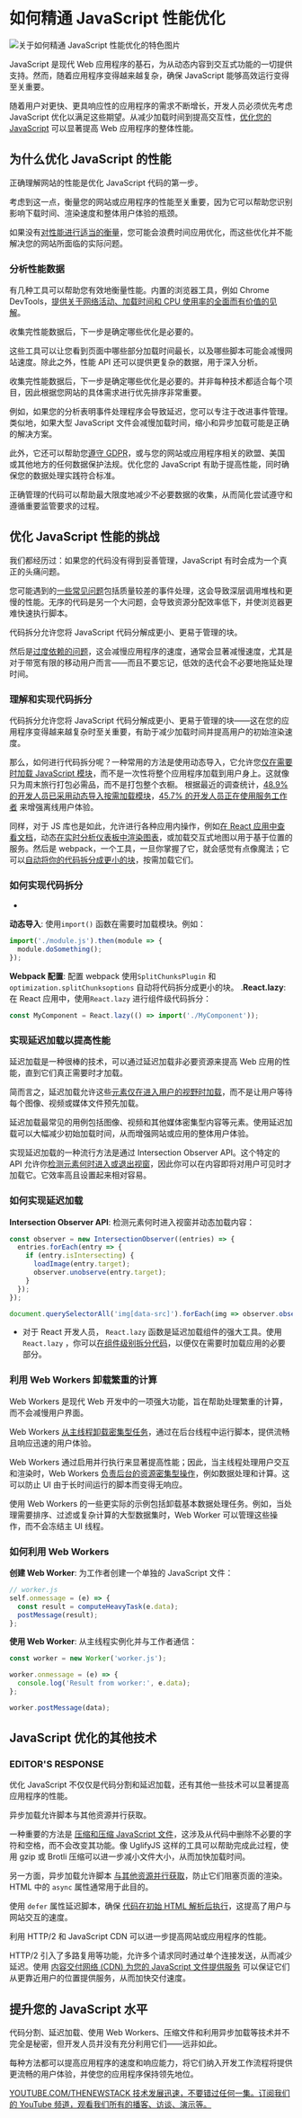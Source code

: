 # 如何精通 JavaScript 性能优化

![关于如何精通 JavaScript 性能优化的特色图片](https://cdn.thenewstack.io/media/2024/07/7e117b67-vaibhav-nagare-tyorfzqokxg-unsplash-1024x576.jpg)

JavaScript 是现代 Web 应用程序的基石，为从动态内容到交互式功能的一切提供支持。然而，随着应用程序变得越来越复杂，确保 JavaScript 能够高效运行变得至关重要。

随着用户对更快、更具响应性的应用程序的需求不断增长，开发人员必须优先考虑 JavaScript 优化以满足这些期望。从减少加载时间到提高交互性，[优化您的 JavaScript](https://developer.mozilla.org/en-US/docs/Learn/Performance/JavaScript) 可以显著提高 Web 应用程序的整体性能。

## 为什么优化 JavaScript 的性能

正确理解网站的性能是优化 JavaScript 代码的第一步。

考虑到这一点，衡量您的网站或应用程序的性能至关重要，因为它可以帮助您识别影响下载时间、渲染速度和整体用户体验的瓶颈。

如果没有[对性能进行适当的衡量](https://thenewstack.io/4-ways-to-measure-your-software-delivery-performance/)，您可能会浪费时间应用优化，而这些优化并不能解决您的网站所面临的实际问题。

### 分析性能数据

有几种工具可以帮助您有效地衡量性能。内置的浏览器工具，例如 Chrome DevTools，[提供关于网络活动、加载时间和 CPU 使用率的全面而有价值的见解](https://developer.chrome.com/docs/devtools/console/understand-messages)。

收集完性能数据后，下一步是确定哪些优化是必要的。

这些工具可以让您看到页面中哪些部分加载时间最长，以及哪些脚本可能会减慢网站速度。除此之外，性能 API 还可以提供更复杂的数据，用于深入分析。

收集完性能数据后，下一步是确定哪些优化是必要的。并非每种技术都适合每个项目，因此根据您网站的具体需求进行优先排序非常重要。

例如，如果您的分析表明事件处理程序会导致延迟，您可以专注于改进事件管理。类似地，如果大型 JavaScript 文件会减慢加载时间，缩小和异步加载可能是正确的解决方案。

此外，它还可以帮助您[遵守 GDPR](https://upsun.com/blog/gdpr-compliance-everywhere/)，或与您的网站或应用程序相关的欧盟、美国或其他地方的任何数据保护法规。优化您的 JavaScript 有助于提高性能，同时确保您的数据处理实践符合标准。

正确管理的代码可以帮助最大限度地减少不必要数据的收集，从而简化尝试遵守和遵循重要监管要求的过程。

## 优化 JavaScript 性能的挑战

我们都经历过：如果您的代码没有得到妥善管理，JavaScript 有时会成为一个真正的头痛问题。

您可能遇到的[一些常见问题](https://thenewstack.io/too-much-javascript-why-the-frontend-needs-to-build-better/)包括质量较差的事件处理，这会导致深层调用堆栈和更慢的性能。无序的代码是另一个大问题，会导致资源分配效率低下，并使浏览器更难快速执行脚本。

代码拆分允许您将 JavaScript 代码分解成更小、更易于管理的块。

然后是[过度依赖的问题](https://thenewstack.io/a-guide-to-software-dependencies/)，这会减慢应用程序的速度，通常会显著减慢速度，尤其是对于带宽有限的移动用户而言——而且不要忘记，低效的迭代会不必要地拖延处理时间。

### 理解和实现代码拆分

代码拆分允许您将 JavaScript 代码分解成更小、更易于管理的块——这在您的应用程序变得越来越复杂时至关重要，有助于减少加载时间并提高用户的初始渲染速度。

那么，如何进行代码拆分呢？一种常用的方法是使用动态导入，它允许您[仅在需要时加载 JavaScript 模块](https://thenewstack.io/5-ways-javascript-is-improving-modules-for-developers/)，而不是一次性将整个应用程序加载到用户身上。这就像只为周末旅行打包必需品，而不是打包整个衣橱。
根据最近的调查统计，[48.9% 的开发人员已采用动态导入按需加载模块](https://marketsplash.com/javascript-statistics/)，[45.7% 的开发人员正在使用服务工作者](https://developer.mozilla.org/en-US/docs/Web/API/Service_Worker_API/Using_Service_Workers) 来增强离线用户体验。

同样，对于 JS 库也是如此，允许进行各种应用内操作，例如[在 React 应用中查看文档](http://apryse.com/blog/webviewer/how-view-documents-in-a-react-app)，动态[在实时分析仪表板中渲染图表](https://stackoverflow.com/questions/44248930/how-to-get-realtime-data)，或加载交互式地图以用于基于位置的服务。然后是 webpack，一个工具，一旦你掌握了它，就会感觉有点像魔法；它可以[自动将你的代码拆分成更小的块](https://thenewstack.io/airbnb-moves-from-webpack-to-metro-enjoys-shorter-build-times/)，按需加载它们。

### 如何实现代码拆分
-
**动态导入**: 使用`import()`
函数在需要时加载模块。例如：
```javascript
import('./module.js').then(module => {
  module.doSomething();
});
```
**Webpack 配置**: 配置 webpack 使用`SplitChunksPlugin`
和`optimization.splitChunksoptions`
自动将代码拆分成更小的块。
.**React.lazy**: 在 React 应用中，使用`React.lazy`
进行组件级代码拆分：
```javascript
const MyComponent = React.lazy(() => import('./MyComponent'));
```
### 实现延迟加载以提高性能
延迟加载是一种很棒的技术，可以通过延迟加载非必要资源来提高 Web 应用的性能，直到它们真正需要时才加载。

简而言之，延迟加载允许这些[元素仅在进入用户的视野时加载](https://www.hotjar.com/blog/importance-of-lazy-loading-content/)，而不是让用户等待每个图像、视频或媒体文件预先加载。

延迟加载最常见的用例包括图像、视频和其他媒体密集型内容等元素。使用延迟加载可以大幅减少初始加载时间，从而增强网站或应用的整体用户体验。

实现延迟加载的一种流行方法是通过 Intersection Observer API。这个特定的 API 允许你[检测元素何时进入或退出视窗](https://stackoverflow.com/questions/53306419/intersection-observer-when-element-leaves-the-viewport)，因此你可以在内容即将对用户可见时才加载它。它效率高且设置起来相对容易。

### 如何实现延迟加载
**Intersection Observer API**: 检测元素何时进入视窗并动态加载内容：
```javascript
const observer = new IntersectionObserver((entries) => {
  entries.forEach(entry => {
    if (entry.isIntersecting) {
      loadImage(entry.target);
      observer.unobserve(entry.target);
    }
  });
});

document.querySelectorAll('img[data-src]').forEach(img => observer.observe(img));
```
- 对于 React 开发人员，
`React.lazy`
函数是延迟加载组件的强大工具。使用`React.lazy`
，你可以[在组件级别拆分代码](https://legacy.reactjs.org/docs/code-splitting.html)，以便仅在需要时加载应用的必要部分。
### 利用 Web Workers 卸载繁重的计算
Web Workers 是现代 Web 开发中的一项强大功能，旨在帮助处理繁重的计算，而不会减慢用户界面。

Web Workers [从主线程卸载密集型任务](https://web.dev/learn/performance/web-worker-overview)，通过在后台线程中运行脚本，提供流畅且响应迅速的用户体验。

Web Workers 通过启用并行执行来显著提高性能；因此，当主线程处理用户交互和渲染时，Web Workers [负责后台的资源密集型操作](https://thenewstack.io/leveraging-web-workers-to-safely-store-access-tokens/)，例如数据处理和计算。这可以防止 UI 由于长时间运行的脚本而变得无响应。

使用 Web Workers 的一些更实际的示例包括卸载基本数据处理任务。例如，当处理需要排序、过滤或复杂计算的大型数据集时，Web Worker 可以管理这些操作，而不会冻结主 UI 线程。

### 如何利用 Web Workers
**创建 Web Worker**: 为工作者创建一个单独的 JavaScript 文件：
```javascript
// worker.js
self.onmessage = (e) => {
  const result = computeHeavyTask(e.data);
  postMessage(result);
};
```
**使用 Web Worker**: 从主线程实例化并与工作者通信：
```javascript
const worker = new Worker('worker.js');

worker.onmessage = (e) => {
  console.log('Result from worker:', e.data);
};

worker.postMessage(data);
```
## JavaScript 优化的其他技术

### EDITOR'S RESPONSE
优化 JavaScript 不仅仅是代码分割和延迟加载，还有其他一些技术可以显著提高应用程序的性能。

异步加载允许脚本与其他资源并行获取。

一种重要的方法是 [压缩和压缩 JavaScript 文件](https://thenewstack.io/the-architects-guide-to-data-and-file-formats/)，这涉及从代码中删除不必要的字符和空格，而不会改变其功能。像 UglifyJS 这样的工具可以帮助完成此过程，使用 gzip 或 Brotli 压缩可以进一步减小文件大小，从而加快加载时间。

另一方面，异步加载允许脚本 [与其他资源并行获取](https://stackoverflow.com/questions/47344897/what-does-synchronous-vs-asynchronous-loading-mean)，防止它们阻塞页面的渲染。HTML 中的 `async` 属性通常用于此目的。

使用 `defer` 属性延迟脚本，确保 [代码在初始 HTML 解析后执行](https://stackoverflow.com/questions/51092203/how-to-execute-javascript-after-html-and-javascript-has-been-parsed-but-not-any)，这提高了用户与网站交互的速度。

利用 HTTP/2 和 JavaScript CDN 可以进一步提高网站或应用程序的性能。

HTTP/2 引入了多路复用等功能，允许多个请求同时通过单个连接发送，从而减少延迟。使用 [内容交付网络 (CDN) 为您的 JavaScript 文件提供服务](https://stackoverflow.com/questions/59182642/how-to-choose-a-cdn-to-load-javascript-css-libraries) 可以保证它们从更靠近用户的位置提供服务，从而加快交付速度。

## 提升您的 JavaScript 水平
代码分割、延迟加载、使用 Web Workers、压缩文件和利用异步加载等技术并不完全是秘密，但开发人员并没有充分利用它们——远非如此。

每种方法都可以提高应用程序的速度和响应能力，将它们纳入开发工作流程将提供更流畅的用户体验，并使您的应用程序保持领先地位。

[YOUTUBE.COM/THENEWSTACK 技术发展迅速，不要错过任何一集。订阅我们的 YouTube 频道，观看我们所有的播客、访谈、演示等。](https://youtube.com/thenewstack?sub_confirmation=1)